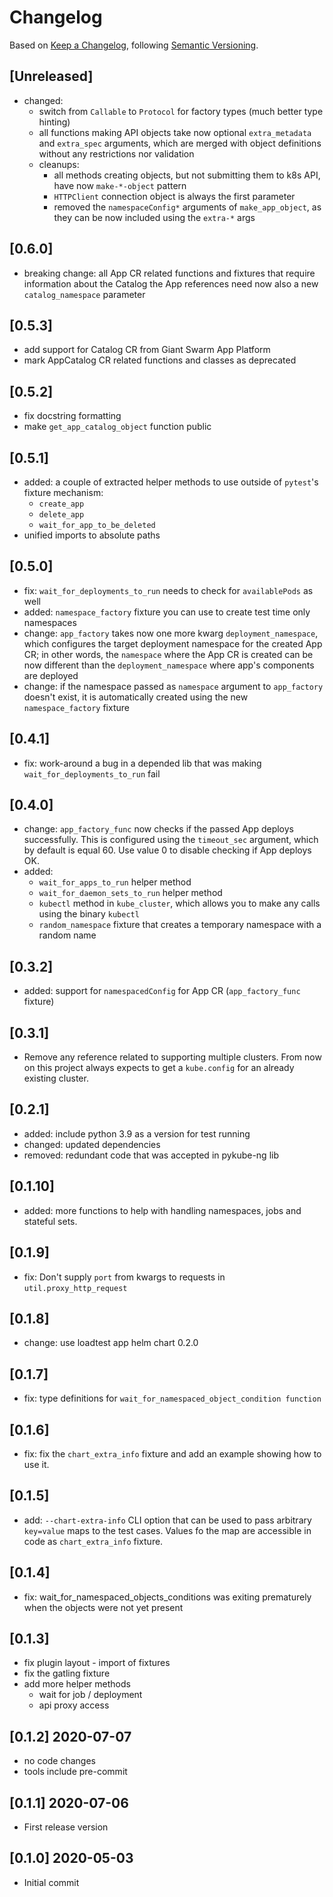 # Changelog

Based on [Keep a Changelog](https://keepachangelog.com/en/1.0.0/), following [Semantic Versioning](https://semver.org/spec/v2.0.0.html).

## [Unreleased]

- changed:
  - switch from `Callable` to `Protocol` for factory types (much better type hinting)
  - all functions making API objects take now optional `extra_metadata` and `extra_spec` arguments,
    which are merged with object definitions without any restrictions nor validation
  - cleanups:
    - all methods creating objects, but not submitting them to k8s API, have now `make-*-object` pattern
    - `HTTPClient` connection object is always the first parameter
    - removed the `namespaceConfig*` arguments of `make_app_object`, as they can be now included
      using the `extra-*` args

## [0.6.0]

- breaking change: all App CR related functions and fixtures that require information about the Catalog
  the App references need now also a new `catalog_namespace` parameter

## [0.5.3]

- add support for Catalog CR from Giant Swarm App Platform
- mark AppCatalog CR related functions and classes as deprecated

## [0.5.2]

- fix docstring formatting
- make `get_app_catalog_object` function public

## [0.5.1]

- added: a couple of extracted helper methods to use outside of `pytest`'s fixture mechanism:
  - `create_app`
  - `delete_app`
  - `wait_for_app_to_be_deleted`
- unified imports to absolute paths

## [0.5.0]

- fix: `wait_for_deployments_to_run` needs to check for `availablePods` as well
- added: `namespace_factory` fixture you can use to create test time only namespaces
- change: `app_factory` takes now one more kwarg `deployment_namespace`, which configures
  the target deployment namespace for the created App CR; in other words, the `namespace` where the App
  CR is created can be now different than the `deployment_namespace` where app's components are deployed
- change: if the namespace passed as `namespace` argument to `app_factory` doesn't exist, it is automatically
  created using the new `namespace_factory` fixture

## [0.4.1]

- fix: work-around a bug in a depended lib that was making `wait_for_deployments_to_run` fail

## [0.4.0]

- change: `app_factory_func` now checks if the passed App deploys successfully. This is configured using
  the `timeout_sec` argument, which by default is equal 60. Use value 0 to disable checking if App deploys OK.
- added:
  - `wait_for_apps_to_run` helper method
  - `wait_for_daemon_sets_to_run` helper method
  - `kubectl` method in `kube_cluster`, which allows you to make any calls using the binary `kubectl`
  - `random_namespace` fixture that creates a temporary namespace with a random name

## [0.3.2]

- added: support for `namespacedConfig` for App CR (`app_factory_func` fixture)

## [0.3.1]

- Remove any reference related to supporting multiple clusters. From now on this project always expects to get
  a `kube.config` for an already existing cluster.

## [0.2.1]

- added: include python 3.9 as a version for test running
- changed: updated dependencies
- removed: redundant code that was accepted in pykube-ng lib

## [0.1.10]

- added: more functions to help with handling namespaces, jobs and stateful sets.

## [0.1.9]

- fix: Don't supply `port` from kwargs to requests in `util.proxy_http_request`

## [0.1.8]

- change: use loadtest app helm chart 0.2.0

## [0.1.7]

- fix: type definitions for `wait_for_namespaced_object_condition function`

## [0.1.6]

- fix: fix the `chart_extra_info` fixture and add an example showing how to use it.

## [0.1.5]

- add: `--chart-extra-info` CLI option that can be used to pass arbitrary `key=value` maps to the test cases.
  Values fo the map are accessible in code as `chart_extra_info` fixture.

## [0.1.4]

- fix: wait_for_namespaced_objects_conditions was exiting prematurely when the objects were not yet present

## [0.1.3]

- fix plugin layout - import of fixtures
- fix the gatling fixture
- add more helper methods
  - wait for job / deployment
  - api proxy access

## [0.1.2] 2020-07-07

- no code changes
- tools include pre-commit

## [0.1.1] 2020-07-06

- First release version

## [0.1.0] 2020-05-03

- Initial commit
